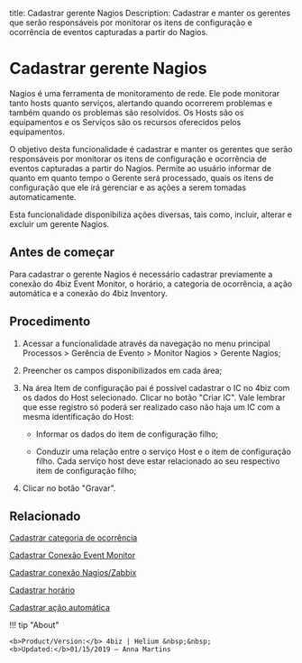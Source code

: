title: Cadastrar gerente Nagios
Description: Cadastrar e manter os gerentes que serão responsáveis por monitorar os itens de configuração e ocorrência de eventos capturadas a partir do Nagios.
# Cadastrar gerente Nagios

Nagios é uma ferramenta de monitoramento de rede. Ele pode monitorar tanto hosts
quanto serviços, alertando quando ocorrerem problemas e também quando os
problemas são resolvidos. Os Hosts são os equipamentos e os Serviços são os
recursos oferecidos pelos equipamentos.

O objetivo desta funcionalidade é cadastrar e manter os gerentes que serão
responsáveis por monitorar os itens de configuração e ocorrência de eventos
capturadas a partir do Nagios. Permite ao usuário informar de quanto em quanto
tempo o Gerente será processado, quais os itens de configuração que ele irá
gerenciar e as ações a serem tomadas automaticamente.

Esta funcionalidade disponibiliza ações diversas, tais como, incluir, alterar e
excluir um gerente Nagios.

Antes de começar
--------------------

Para cadastrar o gerente Nagios é necessário cadastrar previamente a conexão do
4biz Event Monitor, o horário, a categoria de ocorrência, a ação automática
e a conexão do 4biz Inventory.

Procedimento
----------------

1.  Acessar a funcionalidade através da navegação no menu principal Processos \>
    Gerência de Evento \> Monitor Nagios \> Gerente Nagios;

2.  Preencher os campos disponibilizados em cada área;

3.  Na área Item de configuração pai é possível cadastrar o IC no 4biz com
    os dados do Host selecionado. Clicar no botão "Criar IC". Vale lembrar que
    esse registro só poderá ser realizado caso não haja um IC com a mesma
    identificação do Host:

    -   Informar os dados do item de configuração filho;

    -   Conduzir uma relação entre o serviço Host e o item de configuração filho.
        Cada serviço host deve estar relacionado ao seu respectivo item de
        configuração filho;

1.  Clicar no botão "Gravar".


Relacionado
-----------

[Cadastrar categoria de ocorrência](/pt-br/4biz-helium/processes/event/configuration/register-occurence-category.html)

[Cadastrar Conexão Event Monitor](/pt-br/4biz-helium/processes/event/configuration/register-event-monitor-connection.html)

[Cadastrar conexão Nagios/Zabbix](/pt-br/4biz-helium/processes/event/configuration/register-nagios-zabbix-connection.html)

[Cadastrar horário](/pt-br/4biz-helium/processes/event/configuration/register-time.html)

[Cadastrar ação automática](/pt-br/4biz-helium/additional-features/automation-of-operation/configuration/register-automatic-action.html)


!!! tip "About"

    <b>Product/Version:</b> 4biz | Helium &nbsp;&nbsp;
    <b>Updated:</b>01/15/2019 – Anna Martins
